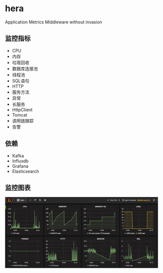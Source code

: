 # hera
Application Metrics Middleware without invasion

## 监控指标

* CPU
* 内存
* 垃圾回收
* 数据库连接池
* 线程池
* SQL语句
* HTTP
* 服务方法
* 异常
* 长服务
* HttpClient
* Tomcat
* 调用链跟踪
* 告警 

## 依赖

* Kafka
* Influxdb
* Grafana
* Elasticsearch

## 监控图表
![Dashboard](hera-doc/dashboard.png)